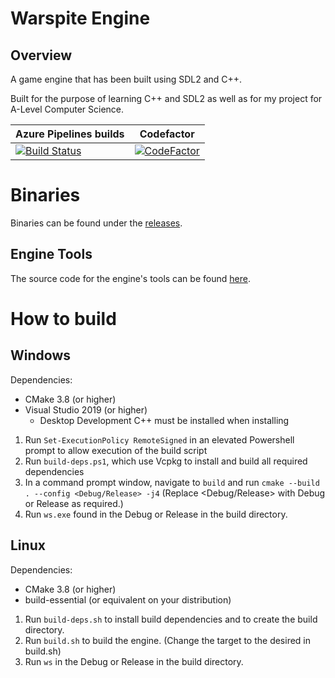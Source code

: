 # Warspite Engine

## Overview

A game engine that has been built using SDL2 and C++.

Built for the purpose of learning C++ and SDL2 as well as for my project for A-Level Computer Science.

| Azure Pipelines builds                                                                                                                                                                                                             | Codefactor                                                                                                                                                          |
| ---------------------------------------------------------------------------------------------------------------------------------------------------------------------------------------------------------------------------------- | ------------------------------------------------------------------------------------------------------------------------------------------------------------------- |
| [![Build Status](https://poweredbykurisu.visualstudio.com/WarspiteGame/_apis/build/status/WarspiteGame?branchName=develop)](https://poweredbykurisu.visualstudio.com/WarspiteGame/_build/latest?definitionId=1&branchName=develop) | [![CodeFactor](https://www.codefactor.io/repository/github/zanyleonic/warspiteengine/badge)](https://www.codefactor.io/repository/github/zanyleonic/warspiteengine) |

# Binaries

Binaries can be found under the [releases](https://github.com/ZanyLeonic/WarspiteEngine/releases).

## Engine Tools

The source code for the engine's tools can be found [here](https://github.com/ZanyLeonic/WarspiteEngine.AuthoringTools).

# How to build

## Windows

Dependencies:

- CMake 3.8 (or higher)
- Visual Studio 2019 (or higher)
  - Desktop Development C++ must be installed when installing

1. Run `Set-ExecutionPolicy RemoteSigned` in an elevated Powershell prompt to allow execution of the build script
2. Run `build-deps.ps1`, which use Vcpkg to install and build all required dependencies
3. In a command prompt window, navigate to `build` and run `cmake --build . --config <Debug/Release> -j4` (Replace <Debug/Release> with Debug or Release as required.)
4. Run `ws.exe` found in the Debug or Release in the build directory.

## Linux

Dependencies:

- CMake 3.8 (or higher)
- build-essential (or equivalent on your distribution)

1. Run `build-deps.sh` to install build dependencies and to create the build directory.
2. Run `build.sh` to build the engine. (Change the target to the desired in build.sh)
3. Run `ws` in the Debug or Release in the build directory.
